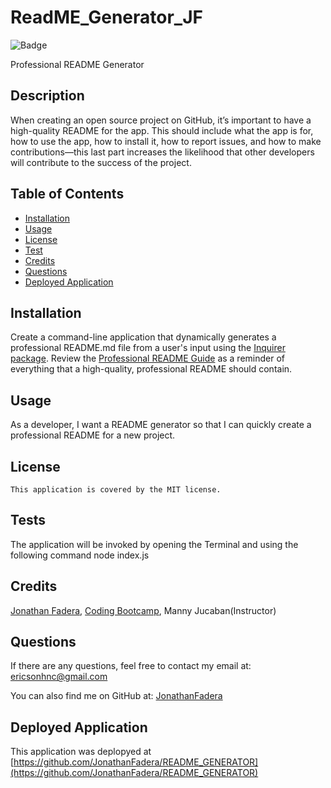 
# ReadME_Generator_JF

![Badge](https://img.shields.io/badge/License-MIT-blue.svg)

Professional README Generator

## Description 
When creating an open source project on GitHub, it’s important to have a high-quality README for the app. This should include what the app is for, how to use the app, how to install it, how to report issues, and how to make contributions&mdash;this last part increases the likelihood that other developers will contribute to the success of the project.

## Table of Contents 
- [Installation](#installation)
- [Usage](#usage)
- [License](#license)
- [Test](#tests)
- [Credits](#credits)
- [Questions](#questions)
- [Deployed Application](#deployed-application)

## Installation
Create a command-line application that dynamically generates a professional README.md file from a user's input using the [Inquirer package](https://www.npmjs.com/package/inquirer/v/8.2.4). Review the [Professional README Guide](https://coding-boot-camp.github.io/full-stack/github/professional-readme-guide) as a reminder of everything that a high-quality, professional README should contain.

## Usage
As a developer, I want a README generator so that I can quickly create a professional README for a new project.

## License
    This application is covered by the MIT license.

## Tests
The application will be invoked by opening the Terminal and using the following command node index.js

## Credits
[Jonathan Fadera](https://github.com/JonathanFadera), [Coding Bootcamp](https://github.com/coding-boot-camp/potential-enigma), Manny Jucaban(Instructor)

## Questions
If there are any questions, feel free to contact my email at: ericsonhnc@gmail.com

You can also find me on GitHub at: [JonathanFadera](https://www.github.com/JonathanFadera)

## Deployed Application
This application was deplopyed at [https://github.com/JonathanFadera/README_GENERATOR](https://github.com/JonathanFadera/README_GENERATOR)
